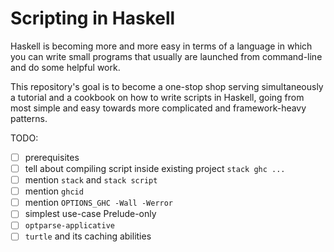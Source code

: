 # Scripting in Haskell

Haskell is becoming more and more easy in terms of a language in which
you can write small programs that usually are launched from
command-line and do some helpful work.

This repository's goal is to become a one-stop shop serving
simultaneously a tutorial and a cookbook on how to write scripts in
Haskell, going from most simple and easy towards more complicated and
framework-heavy patterns.

TODO:

- [ ] prerequisites
- [ ] tell about compiling script inside existing project `stack ghc ...`
- [ ] mention `stack` and `stack script`
- [ ] mention `ghcid`
- [ ] mention `OPTIONS_GHC -Wall -Werror`
- [ ] simplest use-case Prelude-only
- [ ] `optparse-applicative`
- [ ] `turtle` and its caching abilities
